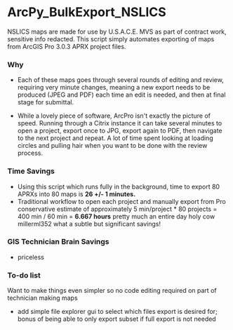 # ArcPy_BulkExport_NSLICS
NSLICS maps are made for use by U.S.A.C.E. MVS as part of contract work, sensitive info redacted. This script simply automates exporting of maps from ArcGIS Pro 3.0.3 APRX project files.
### Why
- Each of these maps goes through several rounds of editing and review, requiring very minute changes, meaning a new export needs to be produced (JPEG and PDF) each time an edit is needed, and then at final stage for submittal.

- While a lovely piece of software, ArcPro isn't exactly the picture of speed. Running through a Citrix instance it can take several minutes to open a project, export once to JPG, export again to PDF, then navigate to the next project and repeat. A lot of time spent looking at loading circles and pulling hair when you want to be done with the review process.

### Time Savings
- Using this script which runs fully in the background, time to export 80 APRXs into 80 maps is **26 +/- 1 minutes.**
- Traditional workflow to open each project and manually export from Pro conservative estimate of approximately 5 min/project * 80 projects = 400 min / 60 min = **6.667 hours** pretty much an entire day holy cow millerml352 what a subtle but significant savings!

### GIS Technician Brain Savings
- priceless

### To-do list
Want to make things even simpler so no code editing required on part of technician making maps
- add simple file explorer gui to select which files export is desired for; bonus of being able to only export subset if full export is not needed
